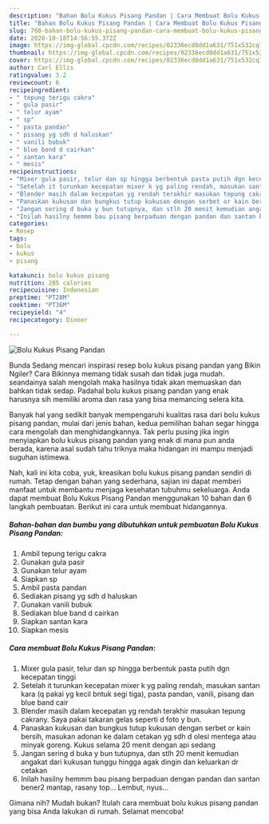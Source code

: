 ```yaml
---
description: "Bahan Bolu Kukus Pisang Pandan | Cara Membuat Bolu Kukus Pisang Pandan Yang Mudah Dan Praktis"
title: "Bahan Bolu Kukus Pisang Pandan | Cara Membuat Bolu Kukus Pisang Pandan Yang Mudah Dan Praktis"
slug: 760-bahan-bolu-kukus-pisang-pandan-cara-membuat-bolu-kukus-pisang-pandan-yang-mudah-dan-praktis
date: 2020-10-18T14:56:55.372Z
image: https://img-global.cpcdn.com/recipes/02336ecd0dd1a631/751x532cq70/bolu-kukus-pisang-pandan-foto-resep-utama.jpg
thumbnail: https://img-global.cpcdn.com/recipes/02336ecd0dd1a631/751x532cq70/bolu-kukus-pisang-pandan-foto-resep-utama.jpg
cover: https://img-global.cpcdn.com/recipes/02336ecd0dd1a631/751x532cq70/bolu-kukus-pisang-pandan-foto-resep-utama.jpg
author: Carl Ellis
ratingvalue: 3.2
reviewcount: 6
recipeingredient:
- " tepung terigu cakra"
- " gula pasir"
- " telur ayam"
- " sp"
- " pasta pandan"
- " pisang yg sdh d haluskan"
- " vanili bubuk"
- " blue band d cairkan"
- " santan kara"
- " mesis"
recipeinstructions:
- "Mixer gula pasir, telur dan sp hingga berbentuk pasta putih dgn kecepatan tinggi"
- "Setelah it turunkan kecepatan mixer k yg paling rendah, masukan santan kara (q pakai yg kecil bntuk segi tiga), pasta pandan, vanili, pisang dan blue band cair"
- "Blender masih dalam kecepatan yg rendah terakhir masukan tepung cakrany. Saya pakai takaran gelas seperti d foto y bun."
- "Panaskan kukusan dan bungkus tutup kukusan dengan serbet or kain bersih, masukan adonan ke dalam cetakan yg sdh d olesi mentega atau minyak goreng. Kukus selama 20 menit dengan api sedang"
- "Jangan sering d buka y bun tutupnya, dan stlh 20 menit kemudian angakat dari kukusan tunggu hingga agak dingin dan keluarkan dr cetakan"
- "Inilah hasilny hemmm bau pisang berpaduan dengan pandan dan santan bener2 mantap, rasany top... Lembut, nyus..."
categories:
- Resep
tags:
- bolu
- kukus
- pisang

katakunci: bolu kukus pisang 
nutrition: 285 calories
recipecuisine: Indonesian
preptime: "PT28M"
cooktime: "PT36M"
recipeyield: "4"
recipecategory: Dinner

---
```



![Bolu Kukus Pisang Pandan](https://img-global.cpcdn.com/recipes/02336ecd0dd1a631/751x532cq70/bolu-kukus-pisang-pandan-foto-resep-utama.jpg)

Bunda Sedang mencari inspirasi resep bolu kukus pisang pandan yang Bikin Ngiler? Cara Bikinnya memang tidak susah dan tidak juga mudah. seandainya salah mengolah maka hasilnya tidak akan memuaskan dan bahkan tidak sedap. Padahal bolu kukus pisang pandan yang enak harusnya sih memiliki aroma dan rasa yang bisa memancing selera kita.



Banyak hal yang sedikit banyak mempengaruhi kualitas rasa dari bolu kukus pisang pandan, mulai dari jenis bahan, kedua pemilihan bahan segar hingga cara mengolah dan menghidangkannya. Tak perlu pusing jika ingin menyiapkan bolu kukus pisang pandan yang enak di mana pun anda berada, karena asal sudah tahu triknya maka hidangan ini mampu menjadi suguhan istimewa.


Nah, kali ini kita coba, yuk, kreasikan bolu kukus pisang pandan sendiri di rumah. Tetap dengan bahan yang sederhana, sajian ini dapat memberi manfaat untuk membantu menjaga kesehatan tubuhmu sekeluarga. Anda dapat membuat Bolu Kukus Pisang Pandan menggunakan 10 bahan dan 6 langkah pembuatan. Berikut ini cara untuk membuat hidangannya.

<!--inarticleads1-->

##### Bahan-bahan dan bumbu yang dibutuhkan untuk pembuatan Bolu Kukus Pisang Pandan:

1. Ambil  tepung terigu cakra
1. Gunakan  gula pasir
1. Gunakan  telur ayam
1. Siapkan  sp
1. Ambil  pasta pandan
1. Sediakan  pisang yg sdh d haluskan
1. Gunakan  vanili bubuk
1. Sediakan  blue band d cairkan
1. Siapkan  santan kara
1. Siapkan  mesis




<!--inarticleads2-->

##### Cara membuat Bolu Kukus Pisang Pandan:

1. Mixer gula pasir, telur dan sp hingga berbentuk pasta putih dgn kecepatan tinggi
1. Setelah it turunkan kecepatan mixer k yg paling rendah, masukan santan kara (q pakai yg kecil bntuk segi tiga), pasta pandan, vanili, pisang dan blue band cair
1. Blender masih dalam kecepatan yg rendah terakhir masukan tepung cakrany. Saya pakai takaran gelas seperti d foto y bun.
1. Panaskan kukusan dan bungkus tutup kukusan dengan serbet or kain bersih, masukan adonan ke dalam cetakan yg sdh d olesi mentega atau minyak goreng. Kukus selama 20 menit dengan api sedang
1. Jangan sering d buka y bun tutupnya, dan stlh 20 menit kemudian angakat dari kukusan tunggu hingga agak dingin dan keluarkan dr cetakan
1. Inilah hasilny hemmm bau pisang berpaduan dengan pandan dan santan bener2 mantap, rasany top... Lembut, nyus...




Gimana nih? Mudah bukan? Itulah cara membuat bolu kukus pisang pandan yang bisa Anda lakukan di rumah. Selamat mencoba!
